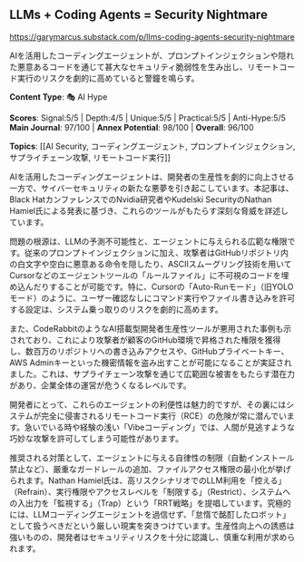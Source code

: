 ## LLMs + Coding Agents = Security Nightmare

https://garymarcus.substack.com/p/llms-coding-agents-security-nightmare

AIを活用したコーディングエージェントが、プロンプトインジェクションや隠れた悪意あるコードを通じて甚大なセキュリティ脆弱性を生み出し、リモートコード実行のリスクを劇的に高めていると警鐘を鳴らす。

**Content Type**: 🎭 AI Hype

**Scores**: Signal:5/5 | Depth:4/5 | Unique:5/5 | Practical:5/5 | Anti-Hype:5/5
**Main Journal**: 97/100 | **Annex Potential**: 98/100 | **Overall**: 96/100

**Topics**: [[AI Security, コーディングエージェント, プロンプトインジェクション, サプライチェーン攻撃, リモートコード実行]]

AIを活用したコーディングエージェントは、開発者の生産性を劇的に向上させる一方で、サイバーセキュリティの新たな悪夢を引き起こしています。本記事は、Black HatカンファレンスでのNvidia研究者やKudelski SecurityのNathan Hamiel氏による発表に基づき、これらのツールがもたらす深刻な脅威を詳述しています。

問題の根源は、LLMの予測不可能性と、エージェントに与えられる広範な権限です。従来のプロンプトインジェクションに加え、攻撃者はGitHubリポジトリ内の白文字や空白に悪意ある命令を隠したり、ASCIIスムーグリング技術を用いてCursorなどのエージェントツールの「ルールファイル」に不可視のコードを埋め込んだりすることが可能です。特に、Cursorの「Auto-Runモード」（旧YOLOモード）のように、ユーザー確認なしにコマンド実行やファイル書き込みを許可する設定は、システム乗っ取りのリスクを劇的に高めます。

また、CodeRabbitのようなAI搭載型開発者生産性ツールが悪用された事例も示されており、これにより攻撃者が顧客のGitHub環境で昇格された権限を獲得し、数百万のリポジトリへの書き込みアクセスや、GitHubプライベートキー、AWS Adminキーといった機密情報を盗み出すことが可能になることが実証されました。これは、サプライチェーン攻撃を通じて広範囲な被害をもたらす潜在力があり、企業全体の運営が危うくなるレベルです。

開発者にとって、これらのエージェントの利便性は魅力的ですが、その裏にはシステムが完全に侵害されるリモートコード実行（RCE）の危険が常に潜んでいます。急いでいる時や経験の浅い「Vibeコーディング」では、人間が見逃すような巧妙な攻撃を許可してしまう可能性があります。

推奨される対策として、エージェントに与える自律性の制限（自動インストール禁止など）、厳重なガードレールの追加、ファイルアクセス権限の最小化が挙げられます。Nathan Hamiel氏は、高リスクシナリオでのLLM利用を「控える」（Refrain）、実行権限やアクセスレベルを「制限する」（Restrict）、システムへの入出力を「監視する」（Trap）という「RRT戦略」を提唱しています。究極的には、LLMコーディングエージェントを過信せず、「怠惰で酩酊したロボット」として扱うべきだという厳しい現実を突きつけています。生産性向上への誘惑は強いものの、開発者はセキュリティリスクを十分に認識し、慎重な利用が求められます。